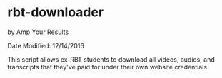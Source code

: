 # rbt-downloader
by Amp Your Results

Date Modified: 12/14/2016

This script allows ex-RBT students to download all videos, audios, and transcripts that they've paid for under their own website credentials
